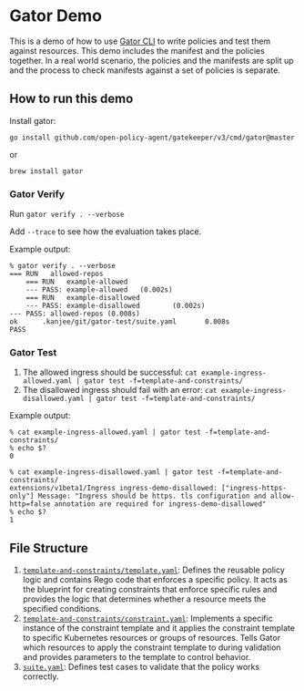# Gator Demo

This is a demo of how to use [Gator CLI](https://open-policy-agent.github.io/gatekeeper/website/docs/gator) to write policies and test them against resources.
This demo includes the manifest and the policies together. In a real world scenario, the policies and the manifests are split up and the process to check manifests against a set of policies is separate.

## How to run this demo

Install gator:
```
go install github.com/open-policy-agent/gatekeeper/v3/cmd/gator@master
```

or

```
brew install gator
```

### Gator Verify
Run `gator verify . --verbose`

Add `--trace` to see how the evaluation takes place.

Example output:

```
% gator verify . --verbose
=== RUN   allowed-repos
    === RUN   example-allowed
    --- PASS: example-allowed   (0.002s)
    === RUN   example-disallowed
    --- PASS: example-disallowed        (0.002s)
--- PASS: allowed-repos (0.008s)
ok      .kanjee/git/gator-test/suite.yaml       0.008s
PASS
```

### Gator Test
1. The allowed ingress should be successful: `cat example-ingress-allowed.yaml | gator test -f=template-and-constraints/`
1. The disallowed ingress should fail with an error: `cat example-ingress-disallowed.yaml | gator test -f=template-and-constraints/`

Example output:

```
% cat example-ingress-allowed.yaml | gator test -f=template-and-constraints/ 
% echo $?
0

% cat example-ingress-disallowed.yaml | gator test -f=template-and-constraints/
extensions/v1beta1/Ingress ingress-demo-disallowed: ["ingress-https-only"] Message: "Ingress should be https. tls configuration and allow-http=false annotation are required for ingress-demo-disallowed"
% echo $?
1
```

## File Structure

1. [`template-and-constraints/template.yaml`](./template-and-constraints/template.yaml): Defines the reusable policy logic and contains Rego code that enforces a specific policy. It acts as the blueprint for creating constraints that enforce specific rules and provides the logic that determines whether a resource meets the specified conditions.
1. [`template-and-constraints/constraint.yaml`](./template-and-constraints/constraint.yaml): Implements a specific instance of the constraint template and it applies the constraint template to specific Kubernetes resources or groups of resources. Tells Gator which resources to apply the constraint template to during validation and provides parameters to the template to control behavior.
1. [`suite.yaml`](./suite.yaml):  Defines test cases to validate that the policy works correctly.